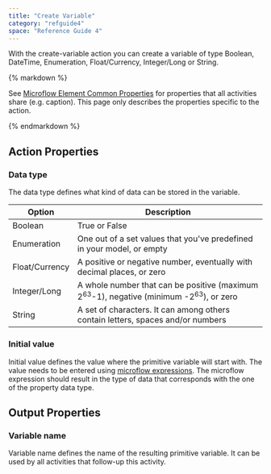 ```yaml
---
title: "Create Variable"
category: "refguide4"
space: "Reference Guide 4"
---
```

With the create-variable action you can create a variable of type Boolean, DateTime, Enumeration, Float/Currency, Integer/Long or String.

<div class="alert alert-info">{% markdown %}

See [Microflow Element Common Properties](microflow-element-common-properties) for properties that all activities share (e.g. caption). This page only describes the properties specific to the action.

{% endmarkdown %}</div>

## Action Properties

### Data type

The data type defines what kind of data can be stored in the variable.

| Option | Description |
| --- | --- |
| Boolean | True or False |
| Enumeration | One out of a set values that you've predefined in your model, or empty |
| Float/Currency | A positive or negative number, eventually with decimal places, or zero |
| Integer/Long | A whole number that can be positive (maximum 2<sup>63</sup>-1), negative (minimum -2<sup>63</sup>), or zero |
| String | A set of characters. It can among others contain letters, spaces and/or numbers |

### Initial value

Initial value defines the value where the primitive variable will start with. The value needs to be entered using [microflow expressions](microflow-expressions). The microflow expression should result in the type of data that corresponds with the one of the property data type.

## Output Properties

### Variable name

Variable name defines the name of the resulting primitive variable. It can be used by all activities that follow-up this activity.